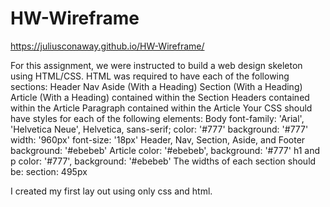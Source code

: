 # HW-Wireframe
https://juliusconaway.github.io/HW-Wireframe/

For this assignment, we were instructed to build a web design skeleton using HTML/CSS.
HTML was required to have each of the following sections:
Header
Nav
Aside (With a Heading)
Section (With a Heading)
Article (With a Heading) contained within the Section
Headers contained within the Article
Paragraph contained within the Article
Your CSS should have styles for each of the following elements:
Body
font-family: 'Arial', 'Helvetica Neue', Helvetica, sans-serif;
color: '#777'
background: '#777'
width: '960px'
font-size: '18px'
Header, Nav, Section, Aside, and Footer
background: '#ebebeb'
Article
color: '#ebebeb',
background: '#777'
h1 and p
color: '#777',
background: '#ebebeb'
The widths of each section should be:
section: 495px

I created my first lay out using only css and html.
